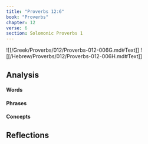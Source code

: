 ```yaml
---
title: "Proverbs 12:6"
book: "Proverbs"
chapter: 12
verse: 6
section: Solomonic Proverbs 1
---
```

![[/Greek/Proverbs/012/Proverbs-012-006G.md#Text]]
![[/Hebrew/Proverbs/012/Proverbs-012-006H.md#Text]]

## Analysis

#### Words

#### Phrases

#### Concepts

## Reflections
